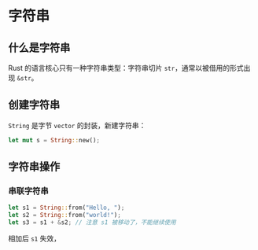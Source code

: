 # 字符串

## 什么是字符串

Rust 的语言核心只有一种字符串类型：字符串切片 `str`，通常以被借用的形式出现 `&str`。

## 创建字符串

`String` 是字节 `vector` 的封装，新建字符串：

```rust
let mut s = String::new();
```

## 字符串操作

### 串联字符串

```rust
let s1 = String::from("Hello, ");
let s2 = String::from("world!");
let s3 = s1 + &s2; // 注意 s1 被移动了，不能继续使用
```

相加后 `s1` 失效，